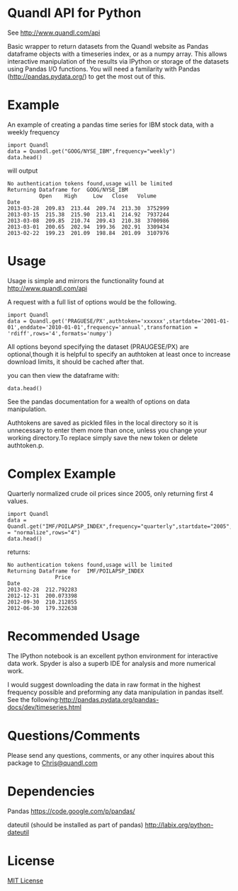 Quandl API for Python
=========
See http://www.quandl.com/api

Basic wrapper to return datasets from the Quandl website as Pandas dataframe objects with a timeseries index, or as a numpy array.
This allows interactive manipulation of the results via IPython or storage of the datasets using Pandas I/O functions.
You will need a familarity with Pandas (http://pandas.pydata.org/) to get the most out of this.

Example
========
An example of creating a pandas time series for IBM stock data, with a weekly frequency

    import Quandl
    data = Quandl.get("GOOG/NYSE_IBM",frequency="weekly")
    data.head()
will output

    No authentication tokens found,usage will be limited 
    Returning Dataframe for  GOOG/NYSE_IBM
              Open    High     Low   Close   Volume
	Date                                               
	2013-03-28  209.83  213.44  209.74  213.30  3752999
	2013-03-15  215.38  215.90  213.41  214.92  7937244
	2013-03-08  209.85  210.74  209.43  210.38  3700986
	2013-03-01  200.65  202.94  199.36  202.91  3309434
	2013-02-22  199.23  201.09  198.84  201.09  3107976


Usage
=====
Usage is simple and mirrors the functionality found at http://www.quandl.com/api

A request with a full list of options would be the following.
```
import Quandl
data = Quandl.get('PRAGUESE/PX',authtoken='xxxxxx',startdate='2001-01-01',enddate='2010-01-01',frequency='annual',transformation = 'rdiff',rows='4',formats='numpy')
```
All options beyond specifying the dataset (PRAUGESE/PX) are optional,though it is helpful to specify an authtoken at 
least once to increase download limits, it should be cached after that.

you can then view the dataframe with:
```
data.head()
```

See the pandas documentation for a wealth of options on data manipulation.

Authtokens are saved as pickled files in the local directory so it is unnecessary to enter them more than once,
unless you change your working directory.To replace simply save the new token or delete authtoken.p.

Complex Example
===============
Quarterly normalized crude oil prices since 2005, only returning first 4 values.

	import Quandl
	data = Quandl.get("IMF/POILAPSP_INDEX",frequency="quarterly",startdate="2005",transformation = "normalize",rows="4")
	data.head()

returns:

	No authentication tokens found,usage will be limited 
	Returning Dataframe for  IMF/POILAPSP_INDEX
                   Price
    Date                  
    2013-02-28  212.792283
    2012-12-31  200.073398
    2012-09-30  210.212855
    2012-06-30  179.322638

Recommended Usage
================
The IPython notebook is an excellent python environment for interactive data work. Spyder is also a superb IDE for analysis and more numerical work.

I would suggest downloading the data in raw format in the highest frequency possible and preforming any data manipulation
in pandas itself.
See the following:http://pandas.pydata.org/pandas-docs/dev/timeseries.html

Questions/Comments
==================
Please send any questions, comments, or any other inquires about this package to Chris@quandl.com

Dependencies
============
Pandas https://code.google.com/p/pandas/

dateutil (should be installed as part of pandas) http://labix.org/python-dateutil

License
=======

[MIT License](http://opensource.org/licenses/MIT)
